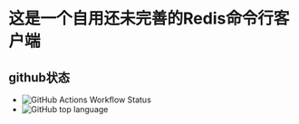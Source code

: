 # 这是一个自用还未完善的Redis命令行客户端
## github状态
 - ![GitHub Actions Workflow Status](https://img.shields.io/github/actions/workflow/status/bryanchancq/rediscmd/build-push.yml?logo=githubactions&label=Actions)
 - ![GitHub top language](https://img.shields.io/github/languages/top/bryanchancq/rediscmd?logo=go)

